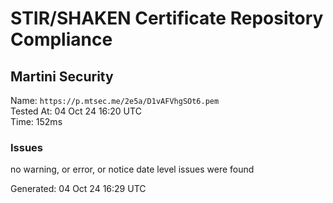 # STIR/SHAKEN Certificate Repository Compliance

## Martini Security

Name: `https://p.mtsec.me/2e5a/D1vAFVhgSOt6.pem`\
Tested At: 04 Oct 24 16:20 UTC\
Time: 152ms

### Issues

no warning, or error, or notice date level issues were found

Generated: 04 Oct 24 16:29 UTC
